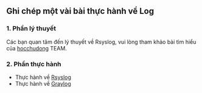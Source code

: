 ## Ghi chép một vài bài thực hành về Log

### 1. Phần lý thuyết

Các bạn quan tâm đến lý thuyết về Rsyslog, vui lòng tham khảo bài tìm hiểu của [hocchudong](https://github.com/hocchudong/Syslog) TEAM.

### 2. Phần thực hành

- Thực hành về [Rsyslog](docs/Rsyslog-apache-nginx.MD)
- Thực hành về [Graylog](#)
